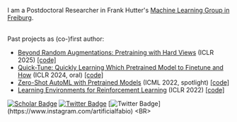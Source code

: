 I am a Postdoctoral Researcher in Frank Hutter's [Machine Learning Group in Freiburg](https://ml.informatik.uni-freiburg.de/profile/ferreira/).<BR><BR>
  
Past projects as (co-)first author:
- [Beyond Random Augmentations: Pretraining with Hard Views](https://arxiv.org/abs/2310.03940) (ICLR 2025) [[code]](https://github.com/automl/hvp)
- [Quick-Tune: Quickly Learning Which Pretrained Model to Finetune and How](https://openreview.net/forum?id=tqh1zdXIra) (ICLR 2024, oral) [[code]](https://github.com/automl/quicktunetool)
- [Zero-Shot AutoML with Pretrained Models](https://github.com/automl/zero-shot-automl-with-pretrained-models) (ICML 2022, spotlight) [[code]](https://github.com/automl/zero-shot-automl-with-pretrained-models)
- [Learning Environments for Reinforcement Learning](https://github.com/automl/learning_environments) (ICLR 2022) [[code]](https://github.com/automl/learning_environments)

[![Scholar Badge](https://img.shields.io/badge/-Scholar-4285F4?style=for-the-badge&labelColor=4285F4&logo=google-scholar&logoColor=white&link=https://scholar.google.com/citations?user=LFtEAeYAAAAJ&hl=en)](https://scholar.google.com/citations?user=LFtEAeYAAAAJ&hl=en)
[![Twitter Badge](https://img.shields.io/badge/-Twitter-1DA1F2?style=for-the-badge&labelColor=1DA1F2&logo=twitter&logoColor=white&link=https://twitter.com/FerreiraFabioDE)](https://twitter.com/artificialfabio)
[![Twitter Badge](https://img.shields.io/badge/Instagram-E4405F?style=for-the-badge&logo=instagram&logoColor=white&link=https://twitter.com/FerreiraFabioDE](https://www.instagram.com/artificialfabio))](https://www.instagram.com/artificialfabio)
<BR>
